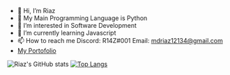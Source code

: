 - 👋 Hi, I’m Riaz
- 🐍 My Main Programming Language is Python
- 👀 I’m interested in Software Development
- 🌱 I’m currently learning Javascript
- 📫 How to reach me 
Discord: R14Z#001
Email: mdriaz12134@gmail.com
- <a href="https://iamriaz.vercel.app" target="_blank"> My Portofolio </a>
<!---
R14Z/R14Z is a ✨ special ✨ repository because its `README.md` (this file) appears on your GitHub profile.
You can click the Preview link to take a look at your changes.
--->
![Riaz's GitHub stats](https://github-readme-stats.vercel.app/api?username=R14Z&show_icons=true&theme=radical)
[![Top Langs](https://github-readme-stats.vercel.app/api/top-langs/?username=R14Z&theme=radical&jupyter%20notebook)](https://github.com/R14Z/github-readme-stats)
